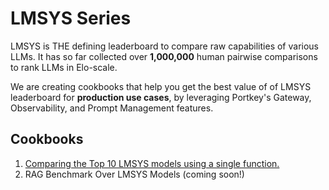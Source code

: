 # LMSYS Series

LMSYS is THE defining leaderboard to compare raw capabilities of various LLMs. It has so far collected over **1,000,000** human pairwise comparisons to rank LLMs in Elo-scale.

We are creating cookbooks that help you get the best value of of LMSYS leaderboard for **production use cases**, by leveraging Portkey's Gateway, Observability, and Prompt Management features.

## Cookbooks

1. [Comparing the Top 10 LMSYS models using a single function.](./comparing-top10-LMSYS-models-with-Portkey.ipynb)
2. RAG Benchmark Over LMSYS Models (coming soon!)
